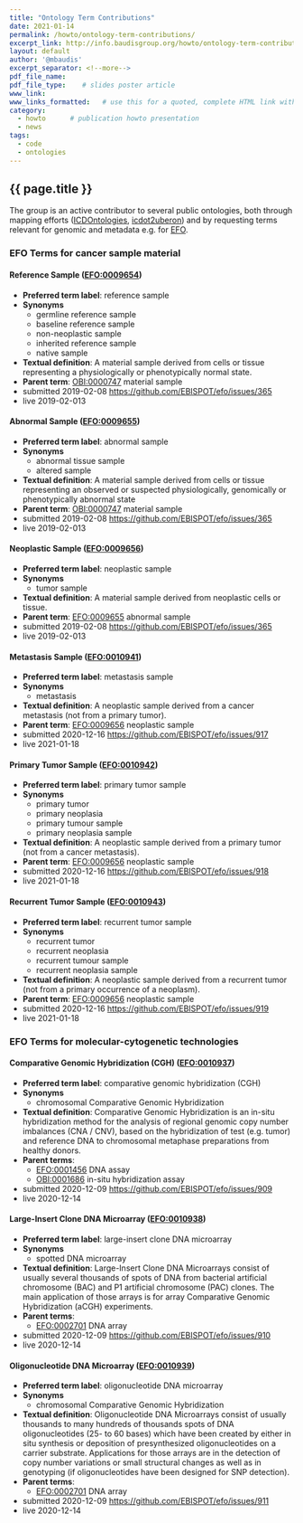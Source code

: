 ```yaml
---
title: "Ontology Term Contributions"
date: 2021-01-14
permalink: /howto/ontology-term-contributions/
excerpt_link: http://info.baudisgroup.org/howto/ontology-term-contributions/
layout: default
author: '@mbaudis'
excerpt_separator: <!--more-->
pdf_file_name:
pdf_file_type:    # slides poster article
www_link:
www_links_formatted:   # use this for a quoted, complete HTML link with label '<a href="http://" target="_blank">...</a>'
category:
  - howto      # publication howto presentation
  - news
tags:
  - code
  - ontologies
---
```


## {{ page.title }}

The group is an active contributor to several public ontologies, both through mapping efforts
([ICDOntologies](https://github.com/progenetix/ICDOntologies), [icdot2uberon](https://github.com/progenetix/icdot2uberon)) and
by requesting terms relevant for genomic and metadata e.g. for [EFO](https://www.ebi.ac.uk/ols/ontologies/efo).

<!--more-->

### EFO Terms for cancer sample material

#### Reference Sample ([EFO:0009654](http://www.ebi.ac.uk/efo/EFO_0009654))

* **Preferred term label**: reference sample
* **Synonyms**
  - germline reference sample
  - baseline reference sample
  - non-neoplastic sample
  - inherited reference sample
  - native sample
* **Textual definition**: A material sample derived from cells or tissue representing a physiologically or phenotypically normal state.
* **Parent term**: [OBI:0000747](http://purl.obolibrary.org/obo/OBI_0000747) material sample
* submitted 2019-02-08 <https://github.com/EBISPOT/efo/issues/365>
* live 2019-02-013

#### Abnormal Sample ([EFO:0009655](http://www.ebi.ac.uk/efo/EFO_0009655))

* **Preferred term label**: abnormal sample
* **Synonyms**
  - abnormal tissue sample
  - altered sample
* **Textual definition**: A material sample derived from cells or tissue representing an observed or suspected physiologically, genomically or phenotypically abnormal state
* **Parent term**: [OBI:0000747](http://purl.obolibrary.org/obo/OBI_0000747) material sample
* submitted 2019-02-08 <https://github.com/EBISPOT/efo/issues/365>
* live 2019-02-013

#### Neoplastic Sample ([EFO:0009656](http://www.ebi.ac.uk/efo/EFO_0009656))

* **Preferred term label**: neoplastic sample
* **Synonyms**
  - tumor sample
* **Textual definition**: A material sample derived from neoplastic cells or tissue.
* **Parent term**: [EFO:0009655](http://www.ebi.ac.uk/efo/EFO_0009655) abnormal sample
* submitted 2019-02-08 <https://github.com/EBISPOT/efo/issues/365>
* live 2019-02-013

#### Metastasis Sample ([EFO:0010941](http://www.ebi.ac.uk/efo/EFO_0010941))

* **Preferred term label**: metastasis sample
* **Synonyms**
  - metastasis
* **Textual definition**: A neoplastic sample derived from a cancer metastasis (not from a primary tumor).
* **Parent term**: [EFO:0009656](http://www.ebi.ac.uk/efo/EFO_0009656) neoplastic sample
* submitted 2020-12-16 <https://github.com/EBISPOT/efo/issues/917>
* live 2021-01-18

#### Primary Tumor Sample ([EFO:0010942](http://www.ebi.ac.uk/efo/EFO_0010942))

* **Preferred term label**: primary tumor sample
* **Synonyms**
  - primary tumor
  - primary neoplasia
  - primary tumour sample
  - primary neoplasia sample
* **Textual definition**: A neoplastic sample derived from a primary tumor (not from a cancer metastasis).
* **Parent term**: [EFO:0009656](http://www.ebi.ac.uk/efo/EFO_0009656) neoplastic sample
* submitted 2020-12-16 <https://github.com/EBISPOT/efo/issues/918>
* live 2021-01-18

#### Recurrent Tumor Sample ([EFO:0010943](http://www.ebi.ac.uk/efo/EFO_0010943))

* **Preferred term label**: recurrent tumor sample
* **Synonyms**
  - recurrent tumor
  - recurrent neoplasia
  - recurrent tumour sample
  - recurrent neoplasia sample
* **Textual definition**: A neoplastic sample derived from a recurrent tumor (not from a primary occurrence of a neoplasm).
* **Parent term**: [EFO:0009656](http://www.ebi.ac.uk/efo/EFO_0009656) neoplastic sample
* submitted 2020-12-16 <https://github.com/EBISPOT/efo/issues/919>
* live 2021-01-18


### EFO Terms for molecular-cytogenetic technologies

#### Comparative Genomic Hybridization (CGH) ([EFO:0010937](http://www.ebi.ac.uk/efo/EFO_0010937))

* **Preferred term label**: comparative genomic hybridization (CGH)
* **Synonyms**
  - chromosomal Comparative Genomic Hybridization
* **Textual definition**: Comparative Genomic Hybridization is an in-situ hybridization method for the analysis of regional genomic copy number imbalances (CNA / CNV), based on the hybridization of test (e.g. tumor) and reference DNA to chromosomal metaphase preparations from healthy donors.
* **Parent terms**:
  - [EFO:0001456](http://www.ebi.ac.uk/efo/EFO_0001456) DNA assay
  - [OBI:0001686](http://purl.obolibrary.org/obo/OBI_0001686) in-situ hybridization assay
* submitted 2020-12-09 <https://github.com/EBISPOT/efo/issues/909>
* live 2020-12-14

#### Large-Insert Clone DNA Microarray ([EFO:0010938](http://www.ebi.ac.uk/efo/EFO_0010938))

* **Preferred term label**: large-insert clone DNA microarray
* **Synonyms**
  - spotted DNA microarray
* **Textual definition**: Large-Insert Clone DNA Microarrays consist of usually several thousands of spots of DNA from bacterial artificial chromosome (BAC) and P1 artificial chromosome (PAC) clones. The main application of those arrays is for array Comparative Genomic Hybridization (aCGH) experiments.
* **Parent terms**:
  - [EFO:0002701](http://www.ebi.ac.uk/efo/EFO_0002701) DNA array
* submitted 2020-12-09 <https://github.com/EBISPOT/efo/issues/910>
* live 2020-12-14

#### Oligonucleotide DNA Microarray ([EFO:0010939](http://www.ebi.ac.uk/efo/EFO_0010939))

* **Preferred term label**: oligonucleotide DNA microarray
* **Synonyms**
  - chromosomal Comparative Genomic Hybridization
* **Textual definition**: Oligonucleotide DNA Microarrays consist of usually thousands to many hundreds of thousands spots of DNA oligonucleotides (25- to 60 bases) which have been created by either in situ synthesis or deposition of presynthesized oligonucleotides on a carrier substrate. Applications for those arrays are in the detection of copy number variations or small structural changes as well as in genotyping (if oligonucleotides have been designed for SNP detection).
* **Parent terms**:
  - [EFO:0002701](http://www.ebi.ac.uk/efo/EFO_0002701) DNA array
* submitted 2020-12-09 <https://github.com/EBISPOT/efo/issues/911>
* live 2020-12-14
